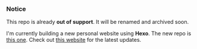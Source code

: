 ### Notice

This repo is already **out of support**. It will be renamed and archived soon.

I'm currently building a new personal website using **Hexo**. The new repo is [this one](https://github.com/238728/hexoblog_gh/). Check out [this website](https://volantis-hexo-v057.netlify.app) for the latest updates.

